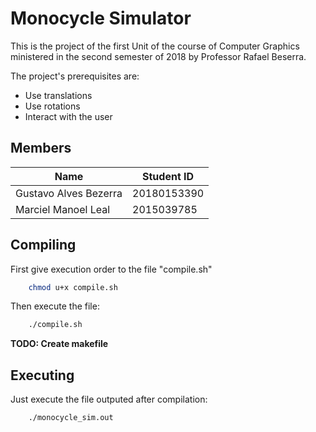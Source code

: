 # Monocycle Simulator #
This is the project of the first Unit of the course
of Computer Graphics ministered in the second semester
of 2018 by Professor Rafael Beserra.

The project's prerequisites are:
* Use translations
* Use rotations
* Interact with the user

## Members ##
Name | Student ID
---- | ----------
Gustavo Alves Bezerra | 20180153390
Marciel Manoel Leal | 2015039785

## Compiling ##
First give execution order to the file "compile.sh"
```bash
	chmod u+x compile.sh
```

Then execute the file:
```bash
	./compile.sh
```

**TODO: Create makefile**

## Executing ##
Just execute the file outputed after compilation:
```bash
	./monocycle_sim.out
```
